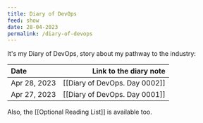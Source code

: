 ```yaml
---
title: Diary of DevOps
feed: show
date: 28-04-2023
permalink: /diary-of-devops
---
```


It's my Diary of DevOps, story about my pathway to the industry:

| Date | Link to the diary note |
| :--- | ---: |
| Apr 28, 2023 | [[Diary of DevOps. Day 0002]] |
| Apr 27, 2023 | [[Diary of DevOps. Day 0001]] |

Also, the [[Optional Reading List]] is available too.